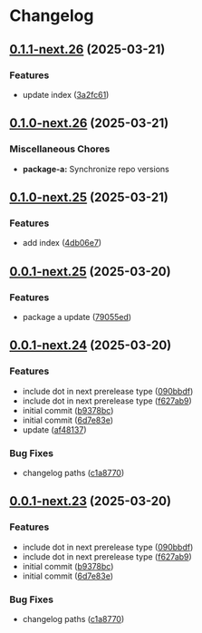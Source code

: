 # Changelog

## [0.1.1-next.26](https://github.com/obany/changelog/compare/package-a-v0.1.0-next.26...package-a-v0.1.1-next.26) (2025-03-21)


### Features

* update index ([3a2fc61](https://github.com/obany/changelog/commit/3a2fc61aced046b3e10ffae16d344dc66093e504))

## [0.1.0-next.26](https://github.com/obany/changelog/compare/package-a-v0.1.0-next.25...package-a-v0.1.0-next.26) (2025-03-21)


### Miscellaneous Chores

* **package-a:** Synchronize repo versions

## [0.1.0-next.25](https://github.com/obany/changelog/compare/package-a-0.0.1-next.25...package-a-v0.1.0-next.25) (2025-03-21)


### Features

* add index ([4db06e7](https://github.com/obany/changelog/commit/4db06e7a1f16a4b04f73739e10c54dcfd6d71db7))

## [0.0.1-next.25](https://github.com/obany/changelog/compare/package-a-0.0.1-next.24...package-a-0.0.1-next.25) (2025-03-20)


### Features

* package a update ([79055ed](https://github.com/obany/changelog/commit/79055ede87bb9a8df9bf9395597df97f4f7dbf36))

## [0.0.1-next.24](https://github.com/obany/changelog/compare/package-a-0.0.1-next.23...package-a-0.0.1-next.24) (2025-03-20)


### Features

* include dot in next prerelease type ([090bbdf](https://github.com/obany/changelog/commit/090bbdff4466909bbdaaf27a61dd0d1bf8bac4d2))
* include dot in next prerelease type ([f627ab9](https://github.com/obany/changelog/commit/f627ab9c3b24536b1b59aae93333e982efef9773))
* initial commit ([b9378bc](https://github.com/obany/changelog/commit/b9378bc2766ab8c0f693c839d37e3e345eadde71))
* initial commit ([6d7e83e](https://github.com/obany/changelog/commit/6d7e83e5be444b7e470a04771efce6cb8de1ac4f))
* update ([af48137](https://github.com/obany/changelog/commit/af4813774073de10838b9a8c2bce220bd02fc198))


### Bug Fixes

* changelog paths ([c1a8770](https://github.com/obany/changelog/commit/c1a8770443c49091e15af80d6a3dec4b74dbf4b7))

## [0.0.1-next.23](https://github.com/obany/changelog/compare/package-a-0.0.1-next.22...package-a-0.0.1-next.23) (2025-03-20)


### Features

* include dot in next prerelease type ([090bbdf](https://github.com/obany/changelog/commit/090bbdff4466909bbdaaf27a61dd0d1bf8bac4d2))
* include dot in next prerelease type ([f627ab9](https://github.com/obany/changelog/commit/f627ab9c3b24536b1b59aae93333e982efef9773))
* initial commit ([b9378bc](https://github.com/obany/changelog/commit/b9378bc2766ab8c0f693c839d37e3e345eadde71))
* initial commit ([6d7e83e](https://github.com/obany/changelog/commit/6d7e83e5be444b7e470a04771efce6cb8de1ac4f))


### Bug Fixes

* changelog paths ([c1a8770](https://github.com/obany/changelog/commit/c1a8770443c49091e15af80d6a3dec4b74dbf4b7))
